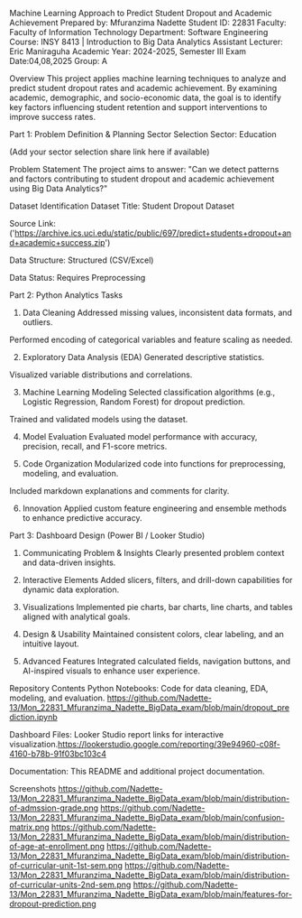 Machine Learning Approach to Predict Student Dropout and Academic Achievement
Prepared by: Mfuranzima Nadette
Student ID: 22831
Faculty: Faculty of Information Technology
Department: Software Engineering
Course: INSY 8413 | Introduction to Big Data Analytics
Assistant Lecturer: Eric Maniraguha
Academic Year: 2024-2025, Semester III
Exam Date:04,08,2025
Group: A


Overview
This project applies machine learning techniques to analyze and predict student dropout rates and academic achievement. By examining academic, demographic, and socio-economic data, the goal is to identify key factors influencing student retention and support interventions to improve success rates.

Part 1: Problem Definition & Planning
Sector Selection
Sector: Education

(Add your sector selection share link here if available)

Problem Statement
The project aims to answer:
"Can we detect patterns and factors contributing to student dropout and academic achievement using Big Data Analytics?"

Dataset Identification
Dataset Title: Student Dropout Dataset

Source Link: ('https://archive.ics.uci.edu/static/public/697/predict+students+dropout+and+academic+success.zip')

Data Structure: Structured (CSV/Excel)

Data Status: Requires Preprocessing

Part 2: Python Analytics Tasks
1. Data Cleaning
Addressed missing values, inconsistent data formats, and outliers.

Performed encoding of categorical variables and feature scaling as needed.

2. Exploratory Data Analysis (EDA)
Generated descriptive statistics.

Visualized variable distributions and correlations.

3. Machine Learning Modeling
Selected classification algorithms (e.g., Logistic Regression, Random Forest) for dropout prediction.

Trained and validated models using the dataset.

4. Model Evaluation
Evaluated model performance with accuracy, precision, recall, and F1-score metrics.

5. Code Organization
Modularized code into functions for preprocessing, modeling, and evaluation.

Included markdown explanations and comments for clarity.

6. Innovation
Applied custom feature engineering and ensemble methods to enhance predictive accuracy.

Part 3: Dashboard Design (Power BI / Looker Studio)
1. Communicating Problem & Insights
Clearly presented problem context and data-driven insights.

2. Interactive Elements
Added slicers, filters, and drill-down capabilities for dynamic data exploration.

3. Visualizations
Implemented pie charts, bar charts, line charts, and tables aligned with analytical goals.

4. Design & Usability
Maintained consistent colors, clear labeling, and an intuitive layout.

5. Advanced Features
Integrated calculated fields, navigation buttons, and AI-inspired visuals to enhance user experience.

Repository Contents
Python Notebooks: Code for data cleaning, EDA, modeling, and evaluation.
https://github.com/Nadette-13/Mon_22831_Mfuranzima_Nadette_BigData_exam/blob/main/dropout_prediction.ipynb

Dashboard Files:  Looker Studio report links for interactive visualization.https://lookerstudio.google.com/reporting/39e94960-c08f-4160-b78b-91f03bc103c4


Documentation: This README and additional project documentation.

Screenshots
https://github.com/Nadette-13/Mon_22831_Mfuranzima_Nadette_BigData_exam/blob/main/distribution-of-admssion-grade.png
https://github.com/Nadette-13/Mon_22831_Mfuranzima_Nadette_BigData_exam/blob/main/confusion-matrix.png
https://github.com/Nadette-13/Mon_22831_Mfuranzima_Nadette_BigData_exam/blob/main/distribution-of-age-at-enrollment.png
https://github.com/Nadette-13/Mon_22831_Mfuranzima_Nadette_BigData_exam/blob/main/distribution-of-curricular-unit-1st-sem.png
https://github.com/Nadette-13/Mon_22831_Mfuranzima_Nadette_BigData_exam/blob/main/distribution-of-curricular-units-2nd-sem.png
https://github.com/Nadette-13/Mon_22831_Mfuranzima_Nadette_BigData_exam/blob/main/features-for-dropout-prediction.png

